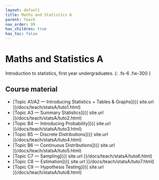 ```yaml
---
layout: default
title: Maths and Statistics A
parent: Teach
nav_order: 99
has_children: true
has_toc: false
---
```


# Maths and Statistics A

Introduction to statistics, first year undergraduates.
{: .fs-6 .fw-300 }

## Course material

- [Topic A1/A2 — Introducing Statistics + Tables & Graphs]({{ site.url }}/docs/teach/statsA/tuto1.html)
- [Topic A3 — Summary Statistics]({{ site.url }}/docs/teach/statsA/tuto2.html)
- [Topic B4 — Introducing Probability]({{ site.url }}/docs/teach/statsA/tuto3.html)
- [Topic B5 — Discrete Distributions]({{ site.url }}/docs/teach/statsA/tuto4.html)
- [Topic B6 — Continuous Distributions]({{ site.url }}/docs/teach/statsA/tuto5.html)
- [Topic C7 — Sampling]({{ site.url }}/docs/teach/statsA/tuto6.html)
- [Topic C8 — Estimation]({{ site.url }}/docs/teach/statsA/tuto7.html)
- [Topic C9 — Hypothesis Testing]({{ site.url }}/docs/teach/statsA/tuto8.html)